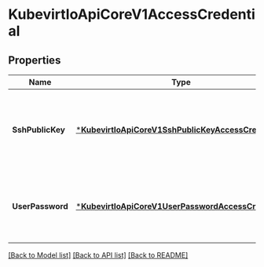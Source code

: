 # KubevirtIoApiCoreV1AccessCredential

## Properties
Name | Type | Description | Notes
------------ | ------------- | ------------- | -------------
**SshPublicKey** | [***KubevirtIoApiCoreV1SshPublicKeyAccessCredential**](kubevirt.io.api.core.v1.SSHPublicKeyAccessCredential.md) | SSHPublicKey represents the source and method of applying a ssh public key into a guest virtual machine. | [optional] [default to null]
**UserPassword** | [***KubevirtIoApiCoreV1UserPasswordAccessCredential**](kubevirt.io.api.core.v1.UserPasswordAccessCredential.md) | UserPassword represents the source and method for applying a guest user&#39;s password | [optional] [default to null]

[[Back to Model list]](../README.md#documentation-for-models) [[Back to API list]](../README.md#documentation-for-api-endpoints) [[Back to README]](../README.md)


